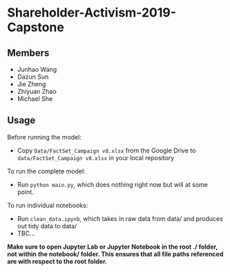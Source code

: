 # Shareholder-Activism-2019-Capstone

## Members

- Junhao Wang 
- Dazun Sun 
- Jie Zheng
- Zhiyuan Zhao
- Michael She

## Usage

Before running the model:

- Copy `Data/FactSet_Campaign v8.xlsx` from the Google Drive to `data/FactSet_Campaign v8.xlsx` in your local repository

To run the complete model:

- Run `python main.py`, which does nothing right now but will at some point.

To run individual notebooks:

- Run `clean_data.ipynb`, which takes in raw data from data/ and produces out tidy data to data/
- TBC...

__Make sure to open Jupyter Lab or Jupyter Notebook in the root ./ folder, not within the notebook/ folder. This ensures that all file paths referenced are with respect to the root folder.__
